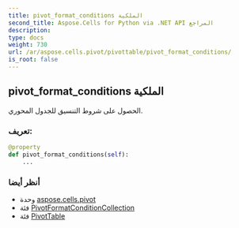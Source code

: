 ```yaml
---
title: pivot_format_conditions الملكية
second_title: Aspose.Cells for Python via .NET API المراجع
description:
type: docs
weight: 730
url: /ar/aspose.cells.pivot/pivottable/pivot_format_conditions/
is_root: false
---
```

##  pivot_format_conditions الملكية

الحصول على شروط التنسيق للجدول المحوري.
###  تعريف:
```python
@property
def pivot_format_conditions(self):
    ...
```

###  أنظر أيضا
* وحدة [aspose.cells.pivot](../../)
* فئة [PivotFormatConditionCollection](/cells/python-net/ar/aspose.cells.pivot/pivotformatconditioncollection)
* فئة [PivotTable](/cells/python-net/ar/aspose.cells.pivot/pivottable)
